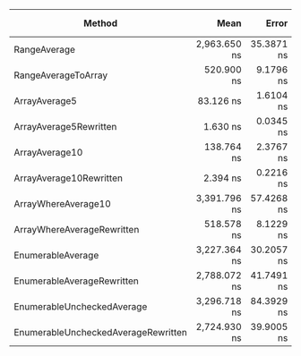 |                              Method |         Mean |      Error |      StdDev |  Gen 0 | Gen 1 | Gen 2 | Allocated |
|------------------------------------ |-------------:|-----------:|------------:|-------:|------:|------:|----------:|
|                        RangeAverage | 2,963.650 ns | 35.3871 ns |  31.3697 ns | 0.0076 |     - |     - |      40 B |
|                 RangeAverageToArray |   520.900 ns |  9.1796 ns |   7.6654 ns |      - |     - |     - |         - |
|                       ArrayAverage5 |    83.126 ns |  1.6104 ns |   1.5064 ns | 0.0143 |     - |     - |      60 B |
|              ArrayAverage5Rewritten |     1.630 ns |  0.0345 ns |   0.0306 ns |      - |     - |     - |         - |
|                      ArrayAverage10 |   138.764 ns |  2.3767 ns |   2.2232 ns | 0.0143 |     - |     - |      60 B |
|             ArrayAverage10Rewritten |     2.394 ns |  0.2216 ns |   0.1850 ns |      - |     - |     - |         - |
|                 ArrayWhereAverage10 | 3,391.796 ns | 57.4268 ns |  53.7171 ns | 0.0076 |     - |     - |      32 B |
|          ArrayWhereAverageRewritten |   518.578 ns |  8.1229 ns |   7.5981 ns |      - |     - |     - |         - |
|                   EnumerableAverage | 3,227.364 ns | 30.2057 ns |  28.2544 ns | 0.0038 |     - |     - |      24 B |
|          EnumerableAverageRewritten | 2,788.072 ns | 41.7491 ns |  39.0521 ns | 0.0038 |     - |     - |      24 B |
|          EnumerableUncheckedAverage | 3,296.718 ns | 84.3929 ns | 100.4637 ns | 0.0038 |     - |     - |      24 B |
| EnumerableUncheckedAverageRewritten | 2,724.930 ns | 39.9005 ns |  37.3229 ns | 0.0038 |     - |     - |      24 B |